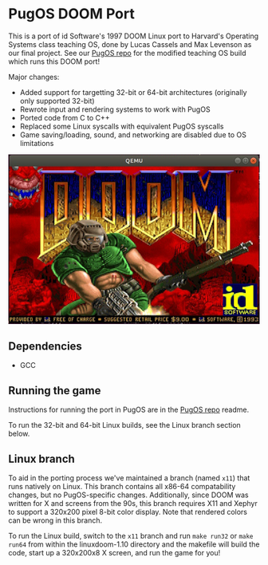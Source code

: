 # PugOS DOOM Port

This is a port of id Software's 1997 DOOM Linux port to Harvard's Operating Systems class teaching OS, done by Lucas Cassels and Max Levenson as our final project. See our [PugOS repo](pug) for the modified teaching OS build which runs this DOOM port!


Major changes:
- Added support for targetting 32-bit or 64-bit architectures (originally only supported 32-bit)
- Rewrote input and rendering systems to work with PugOS
- Ported code from C to C++
- Replaced some Linux syscalls with equivalent PugOS syscalls
- Game saving/loading, sound, and networking are disabled due to OS limitations

![DOOM Title Screen](doc/titlescreen.jpg)


## Dependencies

- GCC


## Running the game

Instructions for running the port in PugOS are in the [PugOS repo](pug) readme.


To run the 32-bit and 64-bit Linux builds, see the Linux branch section below.


## Linux branch

To aid in the porting process we've maintained a branch (named `x11`) that runs natively on Linux. This branch contains all x86-64 compatability changes, but no PugOS-specific changes. Additionally, since DOOM was written for X and screens from the 90s, this branch requires X11 and Xephyr to support a 320x200 pixel 8-bit color display. Note that rendered colors can be wrong in this branch.


To run the Linux build, switch to the `x11` branch and run `make run32` or `make run64` from within the linuxdoom-1.10 directory and the makefile will build the code, start up a 320x200x8 X screen, and run the game for you!


[pug]: https://github.com/CS161/PugOS